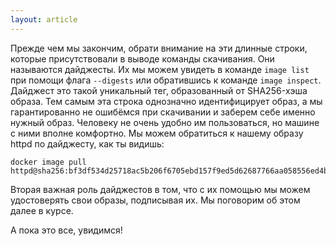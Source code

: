 ```yaml
---
layout: article
---
```

Прежде чем мы закончим, обрати внимание на эти длинные строки, которые присутствовали в выводе команды скачивания. Они называются дайджесты. Их мы можем увидеть в команде `image list` при помощи флага `--digests` или обратившись к команде `image inspect`. Дайджест это такой уникальный тег, образованный от SHA256-хэша образа. Тем самым эта строка однозначно идентифицирует образ, а мы гарантированно не ошибёмся при скачивании и заберем себе именно нужный образ. Человеку не очень удобно им пользоваться, но машине с ними вполне комфортно. Мы можем обратиться к нашему образу httpd по дайджесту, как ты видишь:

```
docker image pull httpd@sha256:bf3df534d25718ac5b206f6705ebd157f9ed5d62687766aa058556ed4b760027
```

Вторая важная роль дайджестов в том, что с их помощью мы можем удостоверять свои образы, подписывая их. Мы поговорим об этом далее в курсе.

А пока это все, увидимся!
